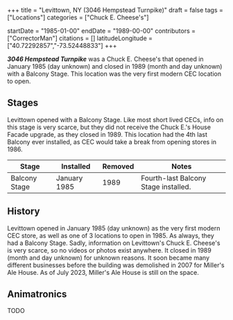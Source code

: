 +++
title = "Levittown, NY (3046 Hempstead Turnpike)"
draft = false
tags = ["Locations"]
categories = ["Chuck E. Cheese's"]


startDate = "1985-01-00"
endDate = "1989-00-00"
contributors = ["CorrectorMan"]
citations = []
latitudeLongitude = ["40.72292857","-73.52448833"]
+++

***3046 Hempstead Turnpike*** was a Chuck E. Cheese's that opened in January 1985 (day unknown) and closed in 1989 (month and day unknown) with a Balcony Stage. This location was the very first modern CEC location to open.

## Stages

Levittown opened with a Balcony Stage. Like most short lived CECs, info on this stage is very scarce, but they did not receive the Chuck E.'s House Facade upgrade, as they closed in 1989. This location had the 4th last Balcony ever installed, as CEC would take a break from opening stores in 1986.

| Stage         | Installed    | Removed | Notes                                |
|---------------|--------------|---------|--------------------------------------|
| Balcony Stage | January 1985 | 1989    | Fourth-last Balcony Stage installed. |

## History

Levittown opened in January 1985 (day unknown) as the very first modern CEC store, as well as one of 3 locations to open in 1985. As always, they had a Balcony Stage. Sadly, information on Levittown's Chuck E. Cheese's is very scarce, so no videos or photos exist anywhere. It closed in 1989 (month and day unknown) for unknown reasons. It soon became many different businesses before the building was demolished in 2007 for Miller's Ale House. As of July 2023, Miller's Ale House is still on the space.

## Animatronics

TODO